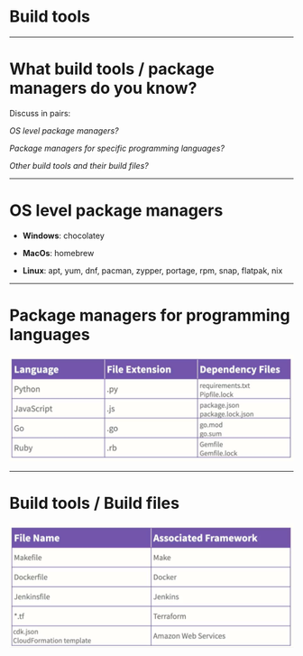 <!-- Build tools -->

<div class="title-card">
    <h1>Build tools</h1>
</div>

---

# What build tools / package managers do you know?

Discuss in pairs:

*OS level package managers?*

*Package managers for specific programming languages?*

*Other build tools and their build files?*

---

# OS level package managers

* **Windows**: chocolatey

* **MacOs**: homebrew

* **Linux**: apt, yum, dnf, pacman, zypper, portage, rpm, snap, flatpak, nix 
 
---

# Package managers for programming languages

<div>
    <img src="./assets_build_tools/programming_languages.png" alt="Programming Languages Package Managers"/>
</div>

---

# Build tools / Build files

<div>
    <img src="./assets_build_tools/build_files.png" alt="Build Files"/>
</div>



